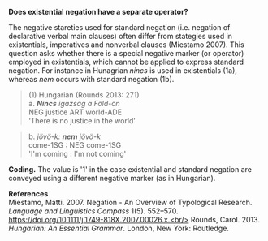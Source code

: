 **Does existential negation have a separate operator?**

The negative stareties used for standard negation (i.e. negation of declarative verbal main clauses) often differ from stategies used in existentials, imperatives and nonverbal clauses (Miestamo 2007). This question asks whether there is a special negative marker (or operator) employed in existentials, which cannot be applied to express standard negation. For instance in Hunagrian *nincs* is used in existentials (1a), whereas *nem* occurs with standard negation (1b).

>(1) Hungarian (Rounds 2013: 271)<br/>
>a. ***Nincs**  igazság a  Föld-ön*<br/>
>NEG justice ART world-ADE<br/>
>‘There is no justice in the world’

>b. *jövö-k:  **nem**  jövö-k*<br/>
>come-1SG :   NEG come-1SG<br/>
>'I'm coming : I'm not coming'

**Coding.** The value is '1' in the case existential and standard negation are conveyed using a different negative marker (as in Hungarian).

**References**<br/>
Miestamo, Matti. 2007. Negation - An Overview of Typological Research. *Language and Linguistics Compass* 1(5). 552–570. https://doi.org/10.1111/j.1749-818X.2007.00026.x.<br/>
Rounds, Carol. 2013. *Hungarian: An Essential Grammar*. London, New York: Routledge.

